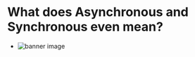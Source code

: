 # What does Asynchronous and Synchronous even mean?
- ![banner image]([https://github.com/IanMcbull/IanMcbull/blob/main/github_banner.png](https://github.com/IanMcbull/Javascript-Blog-Series/tree/main/asynchronous%20javascript/images/confused.jpg))

